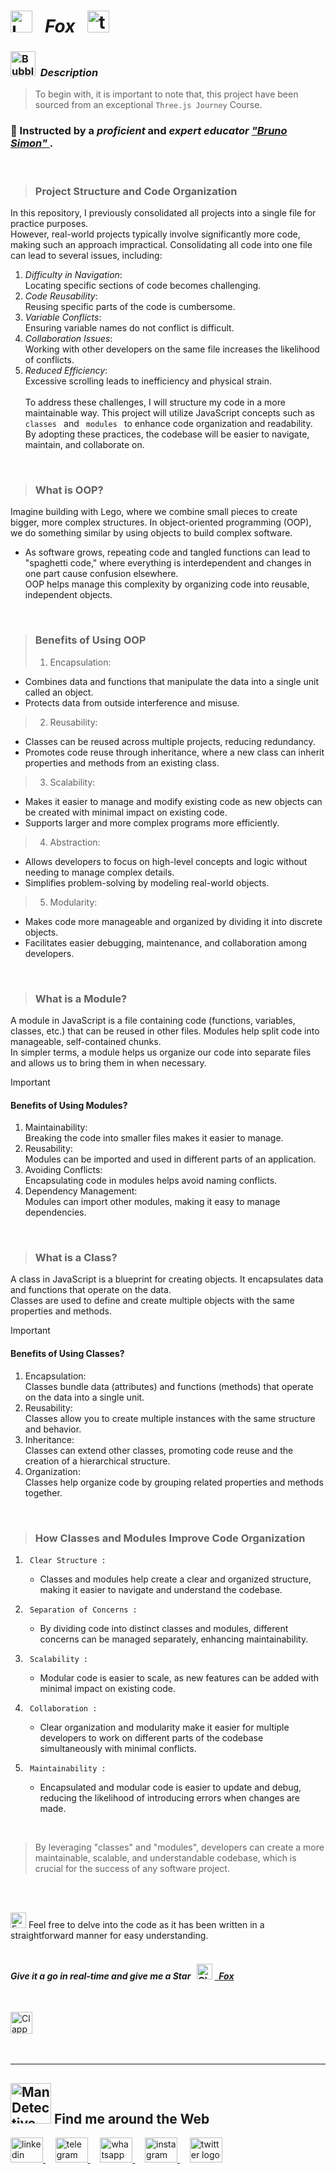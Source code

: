 # <img src="https://raw.githubusercontent.com/Tarikul-Islam-Anik/Telegram-Animated-Emojis/main/Objects/Laptop.webp" alt="Laptop" width="35" /> &nbsp; _Fox_ &nbsp; <img src="https://skillicons.dev/icons?i=threejs" height="35" alt="threejs logo"  />  

<!----------------------------------------- Description ---------------------------------------->
### <img src="https://raw.githubusercontent.com/Tarikul-Islam-Anik/Animated-Fluent-Emojis/master/Emojis/Symbols/Bubbles.png" alt="Bubbles" width="40" height="40" />&nbsp; _Description_

> To begin with, it is important to note that, this project have been sourced from an exceptional `Three.js Journey` Course. <br/>
 
### 👤 Instructed by a _proficient_ and _expert educator_ <a href="https://threejs-journey.com/" target="_blank"> _"Bruno Simon"_ </a>. 

 <br/>

> ### Project Structure and Code Organization
In this repository, I previously consolidated all projects into a single file for practice purposes. <br/> However, real-world projects typically involve significantly more code, making such an approach impractical. Consolidating all code into one file can lead to several issues, including:
1. _Difficulty in Navigation_: <br/> Locating specific sections of code becomes challenging.
2. _Code Reusability_: <br/> Reusing specific parts of the code is cumbersome.
3. _Variable Conflicts_: <br/> Ensuring variable names do not conflict is difficult.
4. _Collaboration Issues_: <br/> Working with other developers on the same file increases the likelihood of conflicts.
5. _Reduced Efficiency_: <br/> Excessive scrolling leads to inefficiency and physical strain. <br/><br/>
To address these challenges, I will structure my code in a more maintainable way. This project will utilize JavaScript concepts such as `  classes  ` and `  modules  ` to enhance code organization and readability. <br/> By adopting these practices, the codebase will be easier to navigate, maintain, and collaborate on.
     
<br/>

> ### What is OOP?
Imagine building with Lego, where we combine small pieces to create bigger, more complex structures. In object-oriented programming (OOP), we do something similar by using objects to build complex software.

- As software grows, repeating code and tangled functions can lead to "spaghetti code," where everything is interdependent and changes in one part cause confusion elsewhere. <br/> OOP helps manage this complexity by organizing code into reusable, independent objects.

<br/>

> ### Benefits of Using OOP
> 1. Encapsulation:
   - Combines data and functions that manipulate the data into a single unit called an object.
   - Protects data from outside interference and misuse.

> 2. Reusability:
   - Classes can be reused across multiple projects, reducing redundancy.
   - Promotes code reuse through inheritance, where a new class can inherit properties and methods from an existing class.

> 3. Scalability:
   - Makes it easier to manage and modify existing code as new objects can be created with minimal impact on existing code.
   - Supports larger and more complex programs more efficiently.

> 4. Abstraction:
   - Allows developers to focus on high-level concepts and logic without needing to manage complex details.
   - Simplifies problem-solving by modeling real-world objects.

> 5. Modularity:
   - Makes code more manageable and organized by dividing it into discrete objects.
   - Facilitates easier debugging, maintenance, and collaboration among developers.

<br/> 

> ### What is a Module?
A module in JavaScript is a file containing code (functions, variables, classes, etc.) that can be reused in other files. Modules help split code into manageable, self-contained chunks. <br/> In simpler terms, a module helps us organize our code into separate files and allows us to bring them in when necessary.

> [!IMPORTANT]
> #### Benefits of Using Modules?
> 1. Maintainability: <br/> Breaking the code into smaller files makes it easier to manage.
> 2. Reusability: <br/> Modules can be imported and used in different parts of an application.
> 3. Avoiding Conflicts: <br/> Encapsulating code in modules helps avoid naming conflicts.
> 4. Dependency Management: <br/> Modules can import other modules, making it easy to manage dependencies.

<br/>

> ### What is a Class?
A class in JavaScript is a blueprint for creating objects. It encapsulates data and functions that operate on the data. <br/> Classes are used to define and create multiple objects with the same properties and methods.

> [!IMPORTANT]
> ####  Benefits of Using Classes?
> 1. Encapsulation: <br/> Classes bundle data (attributes) and functions (methods) that operate on the data into a single unit.
> 2. Reusability: <br/> Classes allow you to create multiple instances with the same structure and behavior.
> 3. Inheritance: <br/> Classes can extend other classes, promoting code reuse and the creation of a hierarchical structure.
> 4. Organization: <br/> Classes help organize code by grouping related properties and methods together.

<br/> 

> ### How Classes and Modules Improve Code Organization
1. ` Clear Structure :`
   - Classes and modules help create a clear and organized structure, making it easier to navigate and understand the codebase.

2. ` Separation of Concerns :` 
   - By dividing code into distinct classes and modules, different concerns can be managed separately, enhancing maintainability.

3. ` Scalability :`
   - Modular code is easier to scale, as new features can be added with minimal impact on existing code.

4. ` Collaboration :`
   - Clear organization and modularity make it easier for multiple developers to work on different parts of the codebase simultaneously with minimal conflicts.

5. ` Maintainability :`
   - Encapsulated and modular code is easier to update and debug, reducing the likelihood of introducing errors when changes are made.

<br/> 

> By leveraging "classes" and "modules", developers can create a more maintainable, scalable, and understandable codebase, which is crucial for the success of any software project.

<br/> <br/> 


<img src="https://raw.githubusercontent.com/Tarikul-Islam-Anik/Animated-Fluent-Emojis/master/Emojis/Hand%20gestures/Eyes.png" alt="Eyes" width="25" height="25" /> Feel free to delve into the code as it has been written in a straightforward manner for easy understanding.
<br/> <br/> 


<!-------- try it live -------->
#### _Give it a go in real-time and give me a Star_ &nbsp; <img src="https://raw.githubusercontent.com/Tarikul-Islam-Anik/Animated-Fluent-Emojis/master/Emojis/Travel%20and%20places/Glowing%20Star.png" alt="Glowing Star" width="25"  /> <a href="" target="_blank"> &nbsp; _Fox_ </a> 

<br/>

<!--------- Video --------->
<img src="https://raw.githubusercontent.com/Tarikul-Islam-Anik/Telegram-Animated-Emojis/main/Objects/Clapper%20Board.webp" alt="Clapper Board" width="35" /> &nbsp; 



  <br/> 

***

<!--======================= Social Media ===========================-->
 ## <img src="https://raw.githubusercontent.com/Tarikul-Islam-Anik/Animated-Fluent-Emojis/master/Emojis/People%20with%20professions/Man%20Detective%20Light%20Skin%20Tone.png" alt="Man Detective Light Skin Tone" width="65" /> Find me around the Web  
<a href="https://www.linkedin.com/in/shahramshakiba/" target="_blank">
    <img src="https://raw.githubusercontent.com/maurodesouza/profile-readme-generator/master/src/assets/icons/social/linkedin/default.svg" width="52" height="40" alt="linkedin logo"  />
  </a> &nbsp;&nbsp;&nbsp;
  <a href="https://t.me/ShahramShakibaa" target="_blank">
    <img src="https://raw.githubusercontent.com/maurodesouza/profile-readme-generator/master/src/assets/icons/social/telegram/default.svg" width="52" height="40" alt="telegram logo"  />
  </a> &nbsp;&nbsp;&nbsp;
  <a href="https://wa.me/message/LM2IMM3ABZ7ZM1" target="_blank">
    <img src="https://raw.githubusercontent.com/maurodesouza/profile-readme-generator/master/src/assets/icons/social/whatsapp/default.svg" width="52" height="40" alt="whatsapp logo"  />
  </a> &nbsp;&nbsp;&nbsp;
  <a href="https://instagram.com/shahram.shakibaa?igshid=MzNlNGNkZWQ4Mg==" target="_blank">
    <img src="https://raw.githubusercontent.com/maurodesouza/profile-readme-generator/master/src/assets/icons/social/instagram/default.svg" width="52" height="40" alt="instagram logo"  />
  </a> &nbsp;&nbsp;&nbsp;
  <a href="https://twitter.com/ShahramShakibaa" target="_blank">
    <img src="https://raw.githubusercontent.com/maurodesouza/profile-readme-generator/master/src/assets/icons/social/twitter/default.svg" width="52" height="40" alt="twitter logo"  />
  </a>
